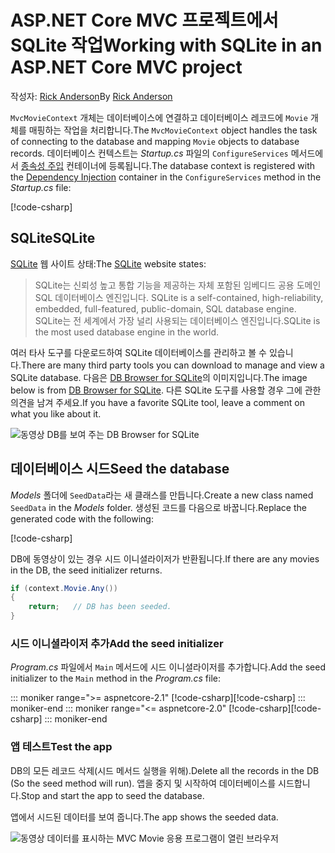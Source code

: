 # <a name="working-with-sqlite-in-an-aspnet-core-mvc-project"></a><span data-ttu-id="f19c9-101">ASP.NET Core MVC 프로젝트에서 SQLite 작업</span><span class="sxs-lookup"><span data-stu-id="f19c9-101">Working with SQLite in an ASP.NET Core MVC project</span></span>

<span data-ttu-id="f19c9-102">작성자: [Rick Anderson](https://twitter.com/RickAndMSFT)</span><span class="sxs-lookup"><span data-stu-id="f19c9-102">By [Rick Anderson](https://twitter.com/RickAndMSFT)</span></span>

<span data-ttu-id="f19c9-103">`MvcMovieContext` 개체는 데이터베이스에 연결하고 데이터베이스 레코드에 `Movie` 개체를 매핑하는 작업을 처리합니다.</span><span class="sxs-lookup"><span data-stu-id="f19c9-103">The `MvcMovieContext` object handles the task of connecting to the database and mapping `Movie` objects to database records.</span></span> <span data-ttu-id="f19c9-104">데이터베이스 컨텍스트는 *Startup.cs* 파일의 `ConfigureServices` 메서드에서 [종속성 주입](xref:fundamentals/dependency-injection) 컨테이너에 등록됩니다.</span><span class="sxs-lookup"><span data-stu-id="f19c9-104">The database context is registered with the [Dependency Injection](xref:fundamentals/dependency-injection) container in the `ConfigureServices` method in the *Startup.cs* file:</span></span>

[!code-csharp[](~/tutorials/first-mvc-app-xplat/start-mvc/sample/MvcMovie/Startup.cs?name=snippet2&highlight=6-8)]

## <a name="sqlite"></a><span data-ttu-id="f19c9-105">SQLite</span><span class="sxs-lookup"><span data-stu-id="f19c9-105">SQLite</span></span>

<span data-ttu-id="f19c9-106">[SQLite](https://www.sqlite.org/) 웹 사이트 상태:</span><span class="sxs-lookup"><span data-stu-id="f19c9-106">The [SQLite](https://www.sqlite.org/) website states:</span></span>

> <span data-ttu-id="f19c9-107">SQLite는 신뢰성 높고 통합 기능을 제공하는 자체 포함된 임베디드 공용 도메인 SQL 데이터베이스 엔진입니다. </span><span class="sxs-lookup"><span data-stu-id="f19c9-107">SQLite is a self-contained, high-reliability, embedded, full-featured, public-domain, SQL database engine.</span></span> <span data-ttu-id="f19c9-108">SQLite는 전 세계에서 가장 널리 사용되는 데이터베이스 엔진입니다.</span><span class="sxs-lookup"><span data-stu-id="f19c9-108">SQLite is the most used database engine in the world.</span></span>

<span data-ttu-id="f19c9-109">여러 타사 도구를 다운로드하여 SQLite 데이터베이스를 관리하고 볼 수 있습니다.</span><span class="sxs-lookup"><span data-stu-id="f19c9-109">There are many third party tools you can download to manage and view a SQLite database.</span></span> <span data-ttu-id="f19c9-110">다음은 [DB Browser for SQLite](http://sqlitebrowser.org/)의 이미지입니다.</span><span class="sxs-lookup"><span data-stu-id="f19c9-110">The image below is from [DB Browser for SQLite](http://sqlitebrowser.org/).</span></span> <span data-ttu-id="f19c9-111">다른 SQLite 도구를 사용할 경우 그에 관한 의견을 남겨 주세요.</span><span class="sxs-lookup"><span data-stu-id="f19c9-111">If you have a favorite SQLite tool, leave a comment on what you like about it.</span></span>

![동영상 DB를 보여 주는 DB Browser for SQLite](~/tutorials/first-mvc-app-xplat/working-with-sql/_static/dbb.png)

## <a name="seed-the-database"></a><span data-ttu-id="f19c9-113">데이터베이스 시드</span><span class="sxs-lookup"><span data-stu-id="f19c9-113">Seed the database</span></span>

<span data-ttu-id="f19c9-114">*Models* 폴더에 `SeedData`라는 새 클래스를 만듭니다.</span><span class="sxs-lookup"><span data-stu-id="f19c9-114">Create a new class named `SeedData` in the *Models* folder.</span></span> <span data-ttu-id="f19c9-115">생성된 코드를 다음으로 바꿉니다.</span><span class="sxs-lookup"><span data-stu-id="f19c9-115">Replace the generated code with the following:</span></span>

[!code-csharp[](~/tutorials/first-mvc-app/start-mvc/sample/MvcMovie/Models/SeedData.cs?name=snippet_1)]

<span data-ttu-id="f19c9-116">DB에 동영상이 있는 경우 시드 이니셜라이저가 반환됩니다.</span><span class="sxs-lookup"><span data-stu-id="f19c9-116">If there are any movies in the DB, the seed initializer returns.</span></span>

```csharp
if (context.Movie.Any())
{
    return;   // DB has been seeded.
}
```

<a name="si"></a>
### <a name="add-the-seed-initializer"></a><span data-ttu-id="f19c9-117">시드 이니셜라이저 추가</span><span class="sxs-lookup"><span data-stu-id="f19c9-117">Add the seed initializer</span></span>

<span data-ttu-id="f19c9-118">*Program.cs* 파일에서 `Main` 메서드에 시드 이니셜라이저를 추가합니다.</span><span class="sxs-lookup"><span data-stu-id="f19c9-118">Add the seed initializer to the `Main` method in the *Program.cs* file:</span></span>

::: moniker range=">= aspnetcore-2.1"
<span data-ttu-id="f19c9-119">[!code-csharp[](~/tutorials/first-mvc-app/start-mvc/sample/MvcMovie21/Program.cs)]</span><span class="sxs-lookup"><span data-stu-id="f19c9-119">[!code-csharp[](~/tutorials/first-mvc-app/start-mvc/sample/MvcMovie21/Program.cs)]</span></span>
::: moniker-end
::: moniker range="<= aspnetcore-2.0"
<span data-ttu-id="f19c9-120">[!code-csharp[](~/tutorials/first-mvc-app/start-mvc/sample/MvcMovie/Program.cs?highlight=6,16-32)]</span><span class="sxs-lookup"><span data-stu-id="f19c9-120">[!code-csharp[](~/tutorials/first-mvc-app/start-mvc/sample/MvcMovie/Program.cs?highlight=6,16-32)]</span></span>
::: moniker-end

### <a name="test-the-app"></a><span data-ttu-id="f19c9-121">앱 테스트</span><span class="sxs-lookup"><span data-stu-id="f19c9-121">Test the app</span></span>

<span data-ttu-id="f19c9-122">DB의 모든 레코드 삭제(시드 메서드 실행을 위해).</span><span class="sxs-lookup"><span data-stu-id="f19c9-122">Delete all the records in the DB (So the seed method will run).</span></span> <span data-ttu-id="f19c9-123">앱을 중지 및 시작하여 데이터베이스를 시드합니다.</span><span class="sxs-lookup"><span data-stu-id="f19c9-123">Stop and start the app to seed the database.</span></span>
   
<span data-ttu-id="f19c9-124">앱에서 시드된 데이터를 보여 줍니다.</span><span class="sxs-lookup"><span data-stu-id="f19c9-124">The app shows the seeded data.</span></span>

![동영상 데이터를 표시하는 MVC Movie 응용 프로그램이 열린 브라우저](~/tutorials/first-mvc-app/working-with-sql/_static/m55.png)
